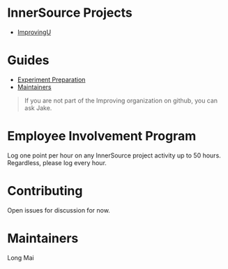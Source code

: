 # InnerSource Projects
- [ImprovingU](https://github.com/improving/ImprovingUCourseLibrary)

# Guides
- [Experiment Preparation](/ExperimentPreparation.md)
- [Maintainers](/MaintainersGuide.md)

> If you are not part of the Improving organization on github, you can ask Jake.

# Employee Involvement Program
Log one point per hour on any InnerSource project activity up to 50 hours. Regardless, please log every hour. 

# Contributing
Open issues for discussion for now.

# Maintainers
Long Mai